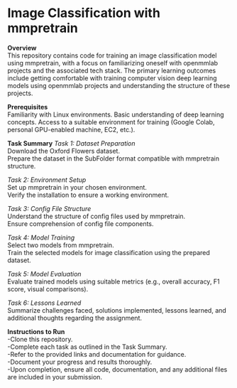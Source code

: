 # Image Classification with mmpretrain

**Overview**  
This repository contains code for training an image classification model using mmpretrain, with a focus on familiarizing oneself with openmmlab projects and the associated tech stack. The primary learning outcomes include getting comfortable with training computer vision deep learning models using openmmlab projects and understanding the structure of these projects.

**Prerequisites**  
Familiarity with Linux environments.
Basic understanding of deep learning concepts.
Access to a suitable environment for training (Google Colab, personal GPU-enabled machine, EC2, etc.).

**Task Summary**
*Task 1: Dataset Preparation*  
Download the Oxford Flowers dataset.  
Prepare the dataset in the SubFolder format compatible with mmpretrain structure. 

*Task 2: Environment Setup*  
Set up mmpretrain in your chosen environment.  
Verify the installation to ensure a working environment.  

*Task 3: Config File Structure*  
Understand the structure of config files used by mmpretrain.  
Ensure comprehension of config file components.  

*Task 4: Model Training*  
Select two models from mmpretrain.  
Train the selected models for image classification using the prepared dataset.  

*Task 5: Model Evaluation*  
Evaluate trained models using suitable metrics (e.g., overall accuracy, F1 score, visual comparisons).  

*Task 6: Lessons Learned*  
Summarize challenges faced, solutions implemented, lessons learned, and additional thoughts regarding the assignment.  

**Instructions to Run**  
 -Clone this repository.  
 -Complete each task as outlined in the Task Summary.  
 -Refer to the provided links and documentation for guidance.  
 -Document your progress and results thoroughly.  
 -Upon completion, ensure all code, documentation, and any additional files are included in your submission.  
